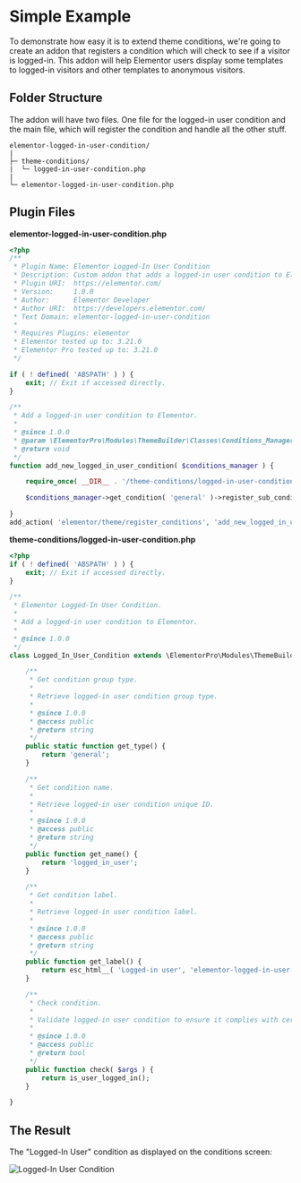 # Simple Example

<Badge type="tip" vertical="top" text="Elementor Pro" /> <Badge type="warning" vertical="top" text="Advanced" />

To demonstrate how easy it is to extend theme conditions, we're going to create an addon that registers a condition which will check to see if a visitor is logged-in. This addon will help Elementor users display some templates to logged-in visitors and other templates to anonymous visitors.

## Folder Structure

The addon will have two files. One file for the logged-in user condition and the main file, which will register the condition and handle all the other stuff.

```
elementor-logged-in-user-condition/
|
├─ theme-conditions/
|  └─ logged-in-user-condition.php
|
└─ elementor-logged-in-user-condition.php
```

## Plugin Files

**elementor-logged-in-user-condition.php**

```php
<?php
/**
 * Plugin Name: Elementor Logged-In User Condition
 * Description: Custom addon that adds a logged-in user condition to Elementor.
 * Plugin URI:  https://elementor.com/
 * Version:     1.0.0
 * Author:      Elementor Developer
 * Author URI:  https://developers.elementor.com/
 * Text Domain: elementor-logged-in-user-condition
 *
 * Requires Plugins: elementor
 * Elementor tested up to: 3.21.0
 * Elementor Pro tested up to: 3.21.0
 */

if ( ! defined( 'ABSPATH' ) ) {
	exit; // Exit if accessed directly.
}

/**
 * Add a logged-in user condition to Elementor.
 *
 * @since 1.0.0
 * @param \ElementorPro\Modules\ThemeBuilder\Classes\Conditions_Manager $conditions_manager An instance of conditions manager.
 * @return void
 */
function add_new_logged_in_user_condition( $conditions_manager ) {

	require_once( __DIR__ . '/theme-conditions/logged-in-user-condition.php' );

	$conditions_manager->get_condition( 'general' )->register_sub_condition( new \Logged_In_User_Condition() );

}
add_action( 'elementor/theme/register_conditions', 'add_new_logged_in_user_condition' );
```

**theme-conditions/logged-in-user-condition.php**

```php
<?php
if ( ! defined( 'ABSPATH' ) ) {
	exit; // Exit if accessed directly.
}

/**
 * Elementor Logged-In User Condition.
 *
 * Add a logged-in user condition to Elementor.
 *
 * @since 1.0.0
 */
class Logged_In_User_Condition extends \ElementorPro\Modules\ThemeBuilder\Conditions\Condition_Base {

	/**
	 * Get condition group type.
	 *
	 * Retrieve logged-in user condition group type.
	 *
	 * @since 1.0.0
	 * @access public
	 * @return string
	 */
	public static function get_type() {
		return 'general';
	}

	/**
	 * Get condition name.
	 *
	 * Retrieve logged-in user condition unique ID.
	 *
	 * @since 1.0.0
	 * @access public
	 * @return string
	 */
	public function get_name() {
		return 'logged_in_user';
	}

	/**
	 * Get condition label.
	 *
	 * Retrieve logged-in user condition label.
	 *
	 * @since 1.0.0
	 * @access public
	 * @return string
	 */
	public function get_label() {
		return esc_html__( 'Logged-in user', 'elementor-logged-in-user-condition' );
	}

	/**
	 * Check condition.
	 *
	 * Validate logged-in user condition to ensure it complies with certain rules.
	 *
	 * @since 1.0.0
	 * @access public
	 * @return bool
	 */
	public function check( $args ) {
		return is_user_logged_in();
	}

}
```

## The Result

The "Logged-In User" condition as displayed on the conditions screen:

<img :src="$withBase('/assets/img/elementor-theme-conditions-example-logged-in-user.png')" alt="Logged-In User Condition">
